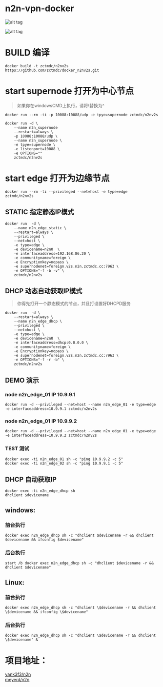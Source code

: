 # n2n-vpn-docker

![alt tag](https://camo.githubusercontent.com/f35cee935830315c180ec86e8b0e551fbde2434b/68747470733a2f2f7765622e617263686976652e6f72672f7765622f3230313130393234303833303435696d5f2f687474703a2f2f7777772e6e746f702e6f72672f77702d636f6e74656e742f75706c6f6164732f323031312f30382f6e326e5f6e6574776f726b2e706e67)

![alt tag](https://camo.githubusercontent.com/e349c419b59d29e2d196ea3317f73582232cc65f/68747470733a2f2f7765622e617263686976652e6f72672f7765622f3230313130393234303833303435696d5f2f687474703a2f2f7777772e6e746f702e6f72672f77702d636f6e74656e742f75706c6f6164732f323031312f30382f6e326e5f636f6d2e706e67)

# BUILD 编译
```
docker build -t zctmdc/n2nv2s https://github.com/zctmdc/docker_n2nv2s.git
```
# start supernode 打开为中心节点
> 如果你在windowsCMD上执行，请将\替换为^  

```
docker run --rm -ti -p 10088:10088/udp -e tpye=supernode zctmdc/n2nv2s
```
     
```
docker run -d \
	--name n2n_supernode
	--restart=always \
	-p 10088:10088/udp \
	--name n2n_supernode \
	-e tpye=supernode \
	-e listenport=10088 \
	-e OPTIONS=""
	zctmdc/n2nv2s
```

 

# start edge 打开为边缘节点
```
docker run --rm -ti --privileged --net=host -e type=edge  zctmdc/n2nv2s 
```

## STATIC 指定静态IP模式
```
docker run  -d \
	--name n2n_edge_static \
	--restart=always \
	--privileged \
	--net=host \
	-e type=edge \
	-e devicename=n2n0  \
	-e interfaceaddress=192.168.86.20 \
	-e communityname=foreign \
	-e Encryptionkey=nopass \
	-e supernodenet=foreign.v2s.n2n.zctmdc.cc:7963 \
	-e OPTIONS="-f -b -v" \
	zctmdc/n2nv2s
```          
## DHCP 动态自动获取IP模式 
>你得先打开一个静态模式的节点，并且打设置好DHCPD服务
```
docker run  -d \
	--restart=always \
	--name n2n_edge_dhcp \
	--privileged \
	--net=host \
	-e type=edge \
	-e devicename=n2n0  \
	-e interfaceaddress=dhcp:0.0.0.0 \
	-e communityname=foreign \
	-e Encryptionkey=nopass \
	-e supernodenet=foreign.v2s.n2n.zctmdc.cc:7963 \
	-e OPTIONS="-f -r -b" \
	zctmdc/n2nv2s
```     
## DEMO  演示
### node n2n_edge_01 IP 10.9.9.1
```
docker run -d --privileged --net=host --name n2n_edge_01 -e type=edge -e interfaceaddress=10.9.9.1 zctmdc/n2nv2s 
```
    
### node n2n_edge_01 IP 10.9.9.2
```
docker run -d --privileged --net=host --name n2n_edge_01 -e type=edge -e interfaceaddress=10.9.9.2 zctmdc/n2nv2s 
```  
### TEST    测试
```
docker exec -ti n2n_edge_01 sh -c "ping 10.9.9.2 -c 5"
docker exec -ti n2n_edge_02 sh -c "ping 10.9.9.1 -c 5"
```    
## DHCP 自动获取IP
```
docker exec -ti n2n_edge_dhcp sh
dhclient $devicename
```
## windows:
### 前台执行
```
docker exec n2n_edge_dhcp sh -c "dhclient $devicename -r && dhclient $devicename && ifconfig $devicename"
```
### 后台执行
```
start /b docker exec n2n_edge_dhcp sh -c "dhclient $devicename -r && dhclient $devicename"
 ```
## Linux:
### 前台执行
```
docker exec n2n_edge_dhcp sh -c "dhclient \$devicename -r && dhclient \$devicename && ifconfig \$devicename"
```
### 后台执行
```
docker exec n2n_edge_dhcp sh -c "dhclient \$devicename -r && dhclient \$devicename" &
```
# 项目地址：
[vank3f3/n2n](https://github.com/vank3f3/n2n)  
[meyerd/n2n](https://github.com/meyerd/n2n)  
